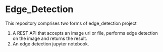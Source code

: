 # Edge_Detection
This repository comprises two forms of edge_detection project

1. A REST API that accepts an image url or file, performs edge detection on the image and returns the result.
2. An edge detection jupyter notebook.

